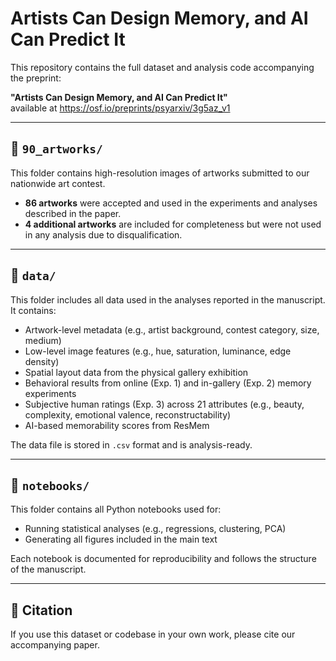# Artists Can Design Memory, and AI Can Predict It

This repository contains the full dataset and analysis code accompanying the preprint:

**"Artists Can Design Memory, and AI Can Predict It"**  
available at  https://osf.io/preprints/psyarxiv/3g5az_v1 

---

## 📁 `90_artworks/`

This folder contains high-resolution images of artworks submitted to our nationwide art contest.

- **86 artworks** were accepted and used in the experiments and analyses described in the paper.
- **4 additional artworks** are included for completeness but were not used in any analysis due to disqualification.

---

## 📁 `data/`

This folder includes all data used in the analyses reported in the manuscript. It contains:

- Artwork-level metadata (e.g., artist background, contest category, size, medium)
- Low-level image features (e.g., hue, saturation, luminance, edge density)
- Spatial layout data from the physical gallery exhibition
- Behavioral results from online (Exp. 1) and in-gallery (Exp. 2) memory experiments
- Subjective human ratings (Exp. 3) across 21 attributes (e.g., beauty, complexity, emotional valence, reconstructability)
- AI-based memorability scores from ResMem

The data file is stored in `.csv` format and is analysis-ready.

---

## 📁 `notebooks/`

This folder contains all Python notebooks used for:

- Running statistical analyses (e.g., regressions, clustering, PCA)
- Generating all figures included in the main text 

Each notebook is documented for reproducibility and follows the structure of the manuscript.

---

## 📄 Citation

If you use this dataset or codebase in your own work, please cite our accompanying paper.
